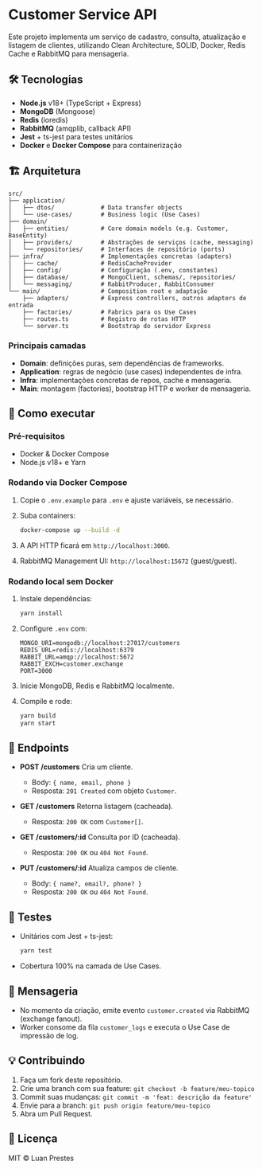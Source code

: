 # Customer Service API

Este projeto implementa um serviço de cadastro, consulta, atualização e listagem de clientes, utilizando Clean Architecture, SOLID, Docker, Redis Cache e RabbitMQ para mensageria.

## 🛠️ Tecnologias

- **Node.js** v18+ (TypeScript + Express)
- **MongoDB** (Mongoose)
- **Redis** (ioredis)
- **RabbitMQ** (amqplib, callback API)
- **Jest** + ts-jest para testes unitários
- **Docker** e **Docker Compose** para containerização

## 🏗️ Arquitetura

```plaintext
src/
├── application/
│   ├── dtos/             # Data transfer objects
│   └── use-cases/        # Business logic (Use Cases)
├── domain/
│   ├── entities/         # Core domain models (e.g. Customer, BaseEntity)
│   ├── providers/        # Abstrações de serviços (cache, messaging)
│   └── repositories/     # Interfaces de repositório (ports)
├── infra/                # Implementações concretas (adapters)
│   ├── cache/            # RedisCacheProvider
│   ├── config/           # Configuração (.env, constantes)
│   ├── database/         # MongoClient, schemas/, repositories/
│   └── messaging/        # RabbitProducer, RabbitConsumer
└── main/                 # Composition root e adaptação
    ├── adapters/         # Express controllers, outros adapters de entrada
    ├── factories/        # Fabrics para os Use Cases
    ├── routes.ts         # Registro de rotas HTTP
    └── server.ts         # Bootstrap do servidor Express
```

### Principais camadas

- **Domain**: definições puras, sem dependências de frameworks.
- **Application**: regras de negócio (use cases) independentes de infra.
- **Infra**: implementações concretas de repos, cache e mensageria.
- **Main**: montagem (factories), bootstrap HTTP e worker de mensageria.

## 🚀 Como executar

### Pré-requisitos

- Docker & Docker Compose
- Node.js v18+ e Yarn

### Rodando via Docker Compose

1. Copie o `.env.example` para `.env` e ajuste variáveis, se necessário.
2. Suba containers:

   ```bash
   docker-compose up --build -d
   ```

3. A API HTTP ficará em `http://localhost:3000`.
4. RabbitMQ Management UI: `http://localhost:15672` (guest/guest).

### Rodando local sem Docker

1. Instale dependências:

   ```bash
   yarn install
   ```

2. Configure `.env` com:

   ```env
   MONGO_URI=mongodb://localhost:27017/customers
   REDIS_URL=redis://localhost:6379
   RABBIT_URL=amqp://localhost:5672
   RABBIT_EXCH=customer.exchange
   PORT=3000
   ```

3. Inicie MongoDB, Redis e RabbitMQ localmente.
4. Compile e rode:

   ```bash
   yarn build
   yarn start
   ```

## 📡 Endpoints

- **POST /customers**
  Cria um cliente.

  - Body: `{ name, email, phone }`
  - Resposta: `201 Created` com objeto `Customer`.

- **GET /customers**
  Retorna listagem (cacheada).

  - Resposta: `200 OK` com `Customer[]`.

- **GET /customers/\:id**
  Consulta por ID (cacheada).

  - Resposta: `200 OK` ou `404 Not Found`.

- **PUT /customers/\:id**
  Atualiza campos de cliente.

  - Body: `{ name?, email?, phone? }`
  - Resposta: `200 OK` ou `404 Not Found`.

## 🧪 Testes

- Unitários com Jest + ts-jest:

  ```bash
  yarn test
  ```

- Cobertura 100% na camada de Use Cases.

## 🔄 Mensageria

- No momento da criação, emite evento `customer.created` via RabbitMQ (exchange fanout).
- Worker consome da fila `customer_logs` e executa o Use Case de impressão de log.

## 💡 Contribuindo

1. Faça um fork deste repositório.
2. Crie uma branch com sua feature: `git checkout -b feature/meu-topico`
3. Commit suas mudanças: `git commit -m 'feat: descrição da feature'`
4. Envie para a branch: `git push origin feature/meu-topico`
5. Abra um Pull Request.

## 📄 Licença

MIT © Luan Prestes
